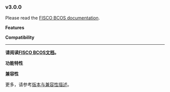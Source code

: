 ### v3.0.0

Please read the [FISCO BCOS documentation](https://fisco-bcos-documentation.readthedocs.io/en/latest/).

**Features**


**Compatibility**


*****************

**请阅读[FISCO BCOS文档](https://fisco-bcos-documentation.readthedocs.io/zh_CN/latest/)。**

**功能特性**

**兼容性**

更多，请参考[版本与兼容性描述](https://fisco-bcos-documentation.readthedocs.io/zh_CN/latest/docs/change_log/index.html)。